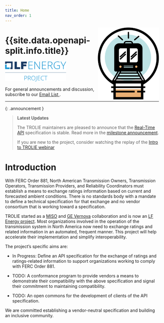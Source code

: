 ```yaml
---
title: Home
nav_order: 1
---
```



<img alt="TROLIE logo" src="images/TROLIE-icon-color.png" width="200" style="float:right"/>

# {{site.data.openapi-split.info.title}}


<a href="https://lfenergy.org/projects/trolie/">
  <img alt="Official LF Energy Project logo" src="images/lf-energy-project-horizontal-color.png" width="200" />
</a>

For general announcements and discussion, subscribe to our [Email List <i
class="fa-solid fa-envelope"></i>](https://lists.lfenergy.org/g/trolie-general).

***

{: .announcement }

> **Latest Updates** <i class="fa-solid fa-bullhorn"></i>
>
> The TROLIE maintainers are pleased to announce that the [Real-Time API](/spec#tag/Real-Time) specification is stable.
> Read more in the [milestone announcement](./community-events/20240701-RealTime-API-stable).
>
> If you are new to the project, consider watching the replay of the [Intro to TROLIE webinar](./community-events/20240221-Intro-to-TROLIE)

# Introduction

With FERC Order 881, North American Transmission Owners, Transmission Operators,
Transmission Providers, and Reliability Coordinators must establish a means to
exchange ratings information based on current and forecasted ambient conditions.
There is no standards body with a mandate to define a technical specification
for that exchange and no vendor consortium that is working toward a
specification.

TROLIE started as a [MISO](https://www.misoenergy.org/) and [GE
Vernova](https://www.gevernova.com/) collaboration and is now an [LF Energy
project](https://lfenergy.org/projects/trolie/). Most organizations involved in
the operation of the transmission system in North America now need to exchange
ratings and related information in an automated, frequent manner. This project
will help accelerate their implementation and simplify interoperability.

The project’s specific aims are:

* <i class="fa-solid fa-hammer"></i> In Progress: Define an API specification
  for the exchange of ratings and ratings-related information to support
  organizations working to comply with FERC Order 881.

* <i class="fa-solid fa-calendar-check"></i> TODO: A conformance program to
  provide vendors a means to demonstrate their compatibility with the above
  specification and signal their commitment to maintaining compatibility.

* <i class="fa-solid fa-calendar-check"></i> TODO: An open commons for the
  development of clients of the API specification.

We are committed establishing a vendor-neutral specification and building an inclusive community.
